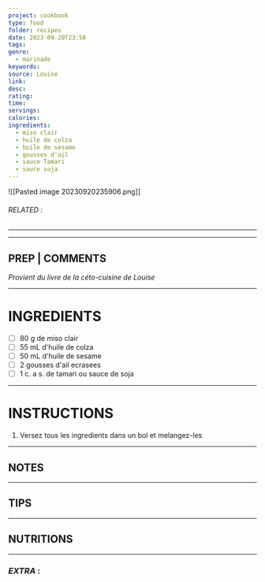 ```yaml
---
project: cookbook
type: food
folder: recipes
date: 2023-09-20T23:58
tags: 
genre:
  - marinade
keywords: 
source: Louise
link: 
desc: 
rating: 
time: 
servings: 
calories: 
ingredients:
  - miso clair
  - huile de colza
  - huile de sesame
  - gousses d'ail
  - sauce Tamari
  - sauce soja
---
```


![[Pasted image 20230920235906.png]]
###### *RELATED* : 
---


---
## PREP | COMMENTS

_Provient du livre de la céto-cuisine de Louise_

---
# INGREDIENTS

- [ ] 80 g de miso clair
- [ ] 55 mL d'huile de colza
- [ ] 50 mL d'huile de sesame
- [ ] 2 gousses d'ail ecrasees
- [ ] 1 c. a s. de tamari ou sauce de soja

---
# INSTRUCTIONS

1. Versez tous les ingredients dans un bol et melangez-les

---
## NOTES



---
## TIPS



---
## NUTRITIONS



---
### *EXTRA* :



